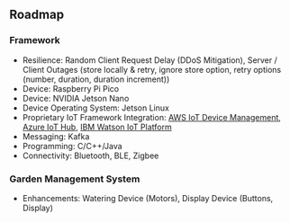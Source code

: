 ## Roadmap

### Framework

- Resilience: Random Client Request Delay (DDoS Mitigation), Server / Client Outages (store locally & retry, ignore store option, retry options (number, duration, duration increment))
- Device: Raspberry Pi Pico
- Device: NVIDIA Jetson Nano
- Device Operating System: Jetson Linux
- Proprietary IoT Framework Integration: [AWS IoT Device Management](https://aws.amazon.com/iot-device-management/), [Azure IoT Hub](https://azure.microsoft.com/products/iot-hub), [IBM Watson IoT Platform](https://internetofthings.ibmcloud.com/)
- Messaging: Kafka
- Programming: C/C++/Java
- Connectivity: Bluetooth, BLE, Zigbee

### Garden Management System

- Enhancements: Watering Device (Motors), Display Device (Buttons, Display)